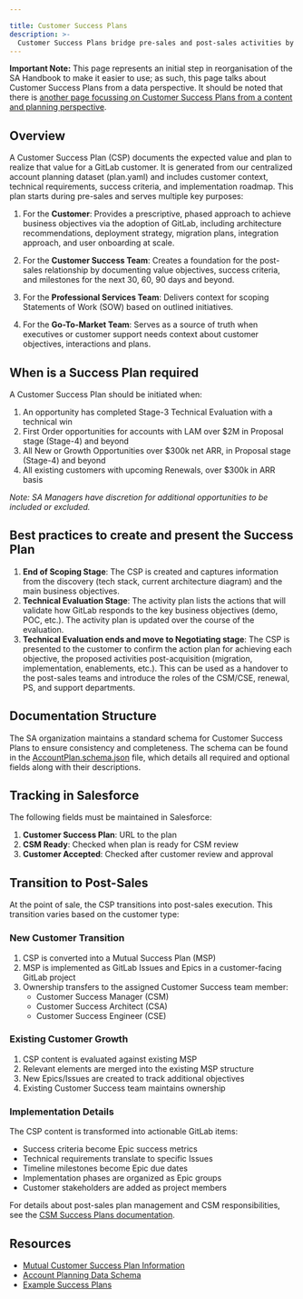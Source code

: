 ```yaml
---

title: Customer Success Plans
description: >-
  Customer Success Plans bridge pre-sales and post-sales activities by documenting technical evaluation criteria, implementation roadmaps, and success metrics. These plans serve as the foundation for customer engagements, ensuring alignment between GitLab and customer objectives while providing clear documentation that guides both evaluation and implementation phases.
---
```


**Important Note:** This page represents an initial step in reorganisation of the SA Handbook to make it easier to use; as such, this page talks about Customer Success Plans from a data perspective. It should be noted that there is [another page focussing on Customer Success Plans from a content and planning perspective](/handbook/solutions-architects/sa-practices/customer-success-plan).

## Overview

A Customer Success Plan (CSP) documents the expected value and plan to realize that value for a GitLab customer.  It is generated from our centralized account planning dataset (plan.yaml) and includes customer context, technical requirements, success criteria, and implementation roadmap. This plan starts during pre-sales and serves multiple key purposes:

1. For the **Customer**: Provides a prescriptive, phased approach to achieve business objectives via the adoption of GitLab, including architecture recommendations, deployment strategy, migration plans, integration approach, and user onboarding at scale.

2. For the **Customer Success Team**: Creates a foundation for the post-sales relationship by documenting value objectives, success criteria, and milestones for the next 30, 60, 90 days and beyond.

3. For the **Professional Services Team**: Delivers context for scoping Statements of Work (SOW) based on outlined initiatives.

4. For the **Go-To-Market Team**: Serves as a source of truth when executives or customer support needs context about customer objectives, interactions and plans.

## When is a Success Plan required

A Customer Success Plan should be initiated when:

1. An opportunity has completed Stage-3 Technical Evaluation with a technical win
2. First Order opportunities for accounts with LAM over $2M in Proposal stage (Stage-4) and beyond
3. All New or Growth Opportunities over $300k net ARR, in Proposal stage (Stage-4) and beyond
4. All existing customers with upcoming Renewals, over $300k in ARR basis

*Note: SA Managers have discretion for additional opportunities to be included or excluded.*

## Best practices to create and present the Success Plan

1. **End of Scoping Stage**: The CSP is created and captures information from the discovery (tech stack, current architecture diagram) and the main business objectives. 
2. **Technical Evaluation Stage**: The activity plan lists the actions that will validate how GitLab responds to the key business objectives (demo, POC, etc.). The activity plan is updated over the course of the evaluation. 
3. **Technical Evaluation ends and move to Negotiating stage**: The CSP is presented to the customer to confirm the action plan for achieving each objective, the proposed activities post-acquisition (migration, implementation, enablements, etc.). This can be used as a handover to the post-sales teams and introduce the roles of the CSM/CSE, renewal, PS, and support departments.   

## Documentation Structure

The SA organization maintains a standard schema for Customer Success Plans to ensure consistency and completeness. The schema can be found in the [AccountPlan.schema.json](https://gitlab.com/gl-demo-ultimate-ryappleby/technical-close-plans/generators/-/blob/main/plan-schemas/accountPlan.schema.json) file, which details all required and optional fields along with their descriptions.

## Tracking in Salesforce

The following fields must be maintained in Salesforce:

1. **Customer Success Plan**: URL to the plan
2. **CSM Ready**: Checked when plan is ready for CSM review
3. **Customer Accepted**: Checked after customer review and approval

## Transition to Post-Sales

At the point of sale, the CSP transitions into post-sales execution. This transition varies based on the customer type:

### New Customer Transition

1. CSP is converted into a Mutual Success Plan (MSP)
2. MSP is implemented as GitLab Issues and Epics in a customer-facing GitLab project
3. Ownership transfers to the assigned Customer Success team member:
   - Customer Success Manager (CSM)
   - Customer Success Architect (CSA)
   - Customer Success Engineer (CSE)

### Existing Customer Growth

1. CSP content is evaluated against existing MSP
2. Relevant elements are merged into the existing MSP structure
3. New Epics/Issues are created to track additional objectives
4. Existing Customer Success team maintains ownership

### Implementation Details

The CSP content is transformed into actionable GitLab items:

- Success criteria become Epic success metrics
- Technical requirements translate to specific Issues
- Timeline milestones become Epic due dates
- Implementation phases are organized as Epic groups
- Customer stakeholders are added as project members

For details about post-sales plan management and CSM responsibilities, see the [CSM Success Plans documentation](/handbook/customer-success/csm/success-plans/).

## Resources

- [Mutual Customer Success Plan Information](https://gitlab.com/gitlab-sales-continuous-planning/gitlab-profile/-/blob/main/README.md)
- [Account Planning Data Schema](https://gitlab.com/gl-demo-ultimate-ryappleby/technical-close-plans/generators/-/blob/main/plan-schemas/accountPlan.schema.json)
- [Example Success Plans](https://gitlab.com/gl-demo-ultimate-ryappleby/customer-collab/customers)
